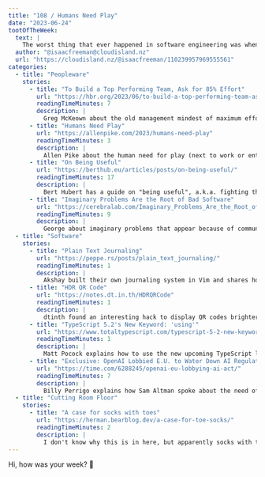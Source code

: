 ```yaml
---
title: "108 / Humans Need Play"
date: "2023-06-24"
tootOfTheWeek:
  text: |
    The worst thing that ever happened in software engineering was when Kirk asked Scotty how long something would take and Scotty said thirty minutes and Kirk said you’ve got five and Scotty got it done in five and impressionable children watched this and grew up to become managers.
  author: "@isaacfreeman@cloudisland.nz"
  url: "https://cloudisland.nz/@isaacfreeman/110239957969555561"
categories:
  - title: "Peopleware"
    stories:
      - title: "To Build a Top Performing Team, Ask for 85% Effort"
        url: "https://hbr.org/2023/06/to-build-a-top-performing-team-ask-for-85-effort"
        readingTimeMinutes: 7
        description: |
          Greg McKeown about the old management mindest of maximum effort and a better alternative.
      - title: "Humans Need Play"
        url: "https://allenpike.com/2023/humans-need-play"
        readingTimeMinutes: 3
        description: |
          Allen Pike about the human need for play (next to work or entertainment).
      - title: "On Being Useful"
        url: "https://berthub.eu/articles/posts/on-being-useful/"
        readingTimeMinutes: 17
        description: |
          Bert Hubert has a guide on "being useful", a.k.a. fighting the climate crisis for example,or social injustice.
      - title: "Imaginary Problems Are the Root of Bad Software"
        url: "https://cerebralab.com/Imaginary_Problems_Are_the_Root_of_Bad_Software"
        readingTimeMinutes: 9
        description: |
          George about imaginary problems that appear because of communication issues or people wanting to solve hard, not boring problems.
  - title: "Software"
    stories:
      - title: "Plain Text Journaling"
        url: "https://peppe.rs/posts/plain_text_journaling/"
        readingTimeMinutes: 1
        description: |
          Akshay built their own journaling system in Vim and shares how.
      - title: "HDR QR Code"
        url: "https://notes.dt.in.th/HDRQRCode"
        readingTimeMinutes: 1
        description: |
          dtinth found an interesting hack to display QR codes brighter than possible with CSS. _Thanks, Eric!_
      - title: "TypeScript 5.2's New Keyword: 'using'"
        url: "https://www.totaltypescript.com/typescript-5-2-new-keyword-using"
        readingTimeMinutes: 1
        description: |
          Matt Pocock explains how to use the new upcoming TypeScript lifetimes feature.
      - title: "Exclusive: OpenAI Lobbied E.U. to Water Down AI Regulation"
        url: "https://time.com/6288245/openai-eu-lobbying-ai-act/"
        readingTimeMinutes: 7
        description: |
          Billy Perrigo explains how Sam Altman spoke about the need of AI regulation but secretly lobbied the EU to water down the AI Act.
  - title: "Cutting Room Floor"
    stories:
      - title: "A case for socks with toes"
        url: "https://herman.bearblog.dev/a-case-for-toe-socks/"
        readingTimeMinutes: 2
        description: |
          I don't know why this is in here, but apparently socks with toes are good for you? _Thanks, Eric!_ 
---
```


Hi, how was your week? 🦕

